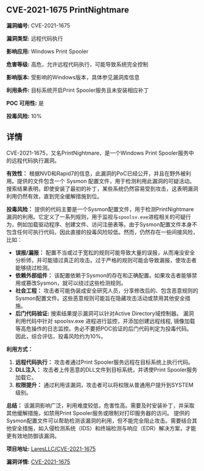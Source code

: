 ## CVE-2021-1675 PrintNightmare

**漏洞编号:** CVE-2021-1675

**漏洞类型:** 远程代码执行

**影响应用:** Windows Print Spooler

**危害等级:** 高危，允许远程代码执行，可能导致系统完全控制

**影响版本:** 受影响的Windows版本，具体参见漏洞库信息

**利用条件:** 目标系统开启Print Spooler服务且未安装相应补丁

**POC 可用性:** 是

**投毒风险:** 10%

## 详情

CVE-2021-1675，又名PrintNightmare，是一个Windows Print Spooler服务中的远程代码执行漏洞。

**有效性：**
根据NVD和Rapid7的信息，此漏洞的PoC已经公开，并且在野外被利用。提供的文件包含一个 Sysmon 配置文件，用于检测利用此漏洞的可疑活动。搜索结果表明，即使安装了最初的补丁，某些系统仍然容易受到攻击，这表明漏洞利用仍然有效，直到完全缓解措施到位。

**投毒风险：**
提供的代码主要是一个Sysmon配置文件，用于检测PrintNightmare漏洞的利用。它定义了一系列规则，用于监视与`spoolsv.exe`进程相关的可疑行为，例如加载驱动程序、创建文件、访问注册表等。由于Sysmon配置文件本身不包含任何可执行代码，因此直接的投毒风险较低。然而，仍然存在一些间接风险，比如：
*   **误报/漏报：** 配置不当或过于宽松的规则可能导致大量的误报，从而淹没安全分析师，并可能错过真正的攻击。过于严格的规则可能会导致漏报，使攻击者能够绕过检测。
*   **依赖外部组件：** 该配置依赖于Sysmon的存在和正确配置。如果攻击者能够禁用或篡改Sysmon，就可以绕过这些检测规则。
*   **社会工程：** 攻击者可能伪装成安全研究人员，分享修改后的、包含恶意规则的Sysmon配置文件。这些恶意规则可能旨在隐藏攻击活动或禁用其他安全措施。
*   **后门代码验证:** 搜索结果提示漏洞可以针对Active Directory域控制器。 漏洞利用代码中针对 spoolsv.exe 进程进行监控，并添加创建远程线程, 镜像加载等高危操作的日志监控。务必不要把POC验证的后门代码判定为投毒代码。
因此，综合评估，投毒风险约为10%。

**利用方式：**
1.  **远程代码执行：** 攻击者通过Print Spooler服务远程在目标系统上执行代码。
2.  **DLL注入：** 攻击者上传恶意的DLL文件到目标系统，并诱使Print Spooler服务加载它。
3.  **权限提升：** 通过利用该漏洞，攻击者可以将权限从普通用户提升到SYSTEM级别。

**总结：**
该漏洞影响广泛，利用难度较低，危害性高。需要及时安装补丁，并采取其他缓解措施，如禁用Print Spooler服务或限制对打印服务器的访问。
提供的Sysmon配置文件可以帮助检测该漏洞的利用，但不能完全阻止攻击。需要结合其他安全措施，如入侵检测系统（IDS）和终端检测与响应（EDR）解决方案，才能更有效地防御该漏洞。

**项目地址:** [LaresLLC/CVE-2021-1675](https://github.com/LaresLLC/CVE-2021-1675)

**漏洞详情:** [CVE-2021-1675](https://nvd.nist.gov/vuln/detail/CVE-2021-1675)
